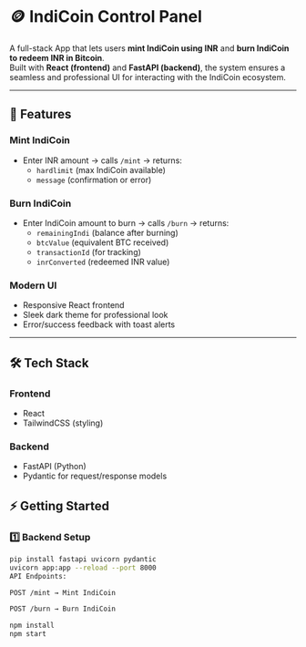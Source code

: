 # 🪙 IndiCoin Control Panel  

A full-stack App that lets users **mint IndiCoin using INR** and **burn IndiCoin to redeem INR in Bitcoin**.  
Built with **React (frontend)** and **FastAPI (backend)**, the system ensures a seamless and professional UI for interacting with the IndiCoin ecosystem.  

---

## 🚀 Features  

### Mint IndiCoin  
- Enter INR amount → calls `/mint` → returns:  
  - `hardlimit` (max IndiCoin available)  
  - `message` (confirmation or error)  

### Burn IndiCoin  
- Enter IndiCoin amount to burn → calls `/burn` → returns:  
  - `remainingIndi` (balance after burning)  
  - `btcValue` (equivalent BTC received)  
  - `transactionId` (for tracking)  
  - `inrConverted` (redeemed INR value)  

### Modern UI  
- Responsive React frontend  
- Sleek dark theme for professional look  
- Error/success feedback with toast alerts  

---

## 🛠️ Tech Stack  

### Frontend  
- React
- TailwindCSS (styling)  

### Backend  
- FastAPI (Python)  
- Pydantic for request/response models  

## ⚡ Getting Started  

### 1️⃣ Backend Setup  

```bash
pip install fastapi uvicorn pydantic
uvicorn app:app --reload --port 8000
API Endpoints:

POST /mint → Mint IndiCoin

POST /burn → Burn IndiCoin

npm install
npm start   



